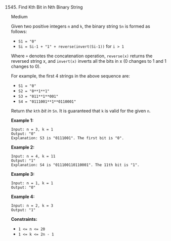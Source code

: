 1545. Find Kth Bit in Nth Binary String

Medium

Given two positive integers `n` and `k`, the binary string `Sn` is formed as follows:

- `S1 = "0"`
- `Si = Si-1 + "1" + reverse(invert(Si-1))` for `i > 1`

Where `+` denotes the concatenation operation, `reverse(x)` returns the reversed string x, and `invert(x)` inverts all the bits in x (0 changes to 1 and 1 changes to 0).

For example, the first 4 strings in the above sequence are:

- `S1 = "0"`
- `S2 = "0**1**1"`
- `S3 = "011**1**001"`
- `S4 = "0111001**1**0110001"`

Return *the* `kth` *bit* *in* `Sn`. It is guaranteed that `k` is valid for the given `n`.

 

**Example 1:**

```
Input: n = 3, k = 1
Output: "0"
Explanation: S3 is "0111001". The first bit is "0".
```

**Example 2:**

```
Input: n = 4, k = 11
Output: "1"
Explanation: S4 is "011100110110001". The 11th bit is "1".
```

**Example 3:**

```
Input: n = 1, k = 1
Output: "0"
```

**Example 4:**

```
Input: n = 2, k = 3
Output: "1"
```

 

**Constraints:**

- `1 <= n <= 20`
- `1 <= k <= 2n - 1`